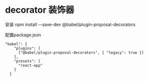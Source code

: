 # decorator 装饰器

安装 npm install --save-dev @babel/plugin-proposal-decorators

配置package.json
```
"babel": {
    "plugins": [
      ["@babel/plugin-proposal-decorators", { "legacy": true }]
    ],
    "presets": [
      "react-app"
    ]
  }
```
